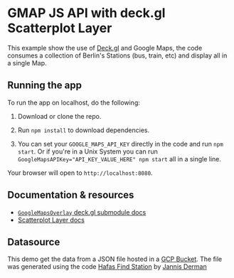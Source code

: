 # GMAP JS API with deck.gl Scatterplot Layer

This example show the use of [Deck.gl](https://deck.gl) and Google Maps, the code consumes a collection of Berlin's Stations (bus, train, etc) and display all in a single Map.

## Running the app

To run the app on localhost, do the following:

1. Download or clone the repo.

2. Run `npm install` to download dependencies.

3. You can set your `GOOGLE_MAPS_API_KEY` directly in the code and run `npm start`. Or if you're in a Unix System you can run `GoogleMapsAPIKey="API_KEY_VALUE_HERE" npm start` all in a single line.

Your browser will open to `http://localhost:8080`.

## Documentation & resources

- [`GoogleMapsOverlay` deck.gl submodule docs](https://deck.gl/#/documentation/submodule-api-reference/deckgl-google-maps/overview)
- [Scatterplot Layer docs](https://github.com/visgl/deck.gl/blob/master/docs/layers/scatterplot-layer.md)

## Datasource

This demo get the data from a JSON file hosted in a [GCP Bucket](https://deutscher-transport.storage.googleapis.com/berlin.json).
The file was generated using the code [Hafas Find Station](https://github.com/derhuerst/hafas-find-stations) by [Jannis Derman](https://github.com/derhuerst)